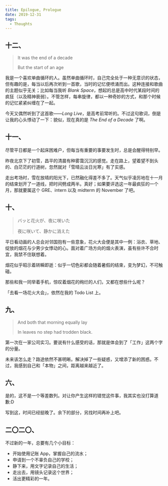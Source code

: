 ```yaml
---
title: Epilogue, Prologue
date: 2019-12-31
tags:
  - Thoughts
---
```


## 十二、

> It was the end of a decade
>
> But the start of an age

我是一个喜欢单曲循环的人。虽然单曲循环时，自己完全处于一种无意识的状态，但有趣的是，每当以后再次听到一首歌，当时的记忆便喷涌而出。这种连接和歌曲的主题似乎无关；比如每当我听 _Blank Space_，想起的总是高中时代某段时间的疯狂（以及精神衰弱）。不管怎样，每串旋律，都以一种奇妙的方式，和那个时候的记忆紧紧纠缠在了一起。

今天又偶然听到了这首歌——_Long Live_，是高考前常听的。不过这句歌词，倒是让我的心头悸动了一下：貌似，现在真的是 _The End of a Decade_ 了啊。

## 十一、

尽管平日都是一个起床困难户，但每当有重要的事要发生时，总是会醒得特别早。

昨夜北京下了初雪，昌平的清晨有种雾霭沉沉的感觉。走在路上，望着望不到头的、白茫茫的行道树，忽然就对「雪晴云淡日光寒」有了实感。

走出考场时，雪在放晴的阳光下，已然融化得差不多了。天气似乎凌厉地在十一月的结束划开了一道线，把时间劈成两半。真好；如果要评选这一年最疯狂的一个月，那就要属这个 GRE、intern 以及 midterm 的 November 了吧。

## 十、

> バッと花火が、夜に咲いた
>
> 夜に咲いて、静かに消えた

平日看动画的人总会对邻国抱有一些意象，花火大会便是其中一例：浴衣、草地、绽放的烟花与少男少女悸动的心。面对着广场方向的烟火表演，虽有些许不合时宜，我禁不住联想着。

烟花似乎昭示着转瞬即逝：似乎一切色彩都会随着暑假的结束，变为梦幻，不可触碰。

那些和我一同举着手机，惊叹着烟花的绚烂的人们，又都在想些什么呢？

「去看一场花火大会」，依然在我的 Todo List 上。

## 九、

> And both that morning equally lay
>
> In leaves no step had trodden black.

第一次在一家公司实习。要说有什么感受的话，那就是体会到了「工作」这两个字的分量。

未来该怎么走？路途依然不甚明晰。解决掉了一些疑惑，又增添了新的困惑。不过，我感到自己和「本物」之间，距离越来越近了。

## 六、

是的，这不是一个等差数列。对让你产生这样的错觉这件事，我其实也没打算道歉:D

写到这，时间已经挺晚了。余下的部分，另找时间再补上吧。

## 二〇二〇、

不过新的一年，总要有几个小目标：

- 开始使用记账 App，掌握自己的流水；
- 申请到一个不辜负自己的学校；
- 静下来，用文字记录自己的生活；
- 走出去，用镜头记录这个世界；
- 活出更精彩的一年。
